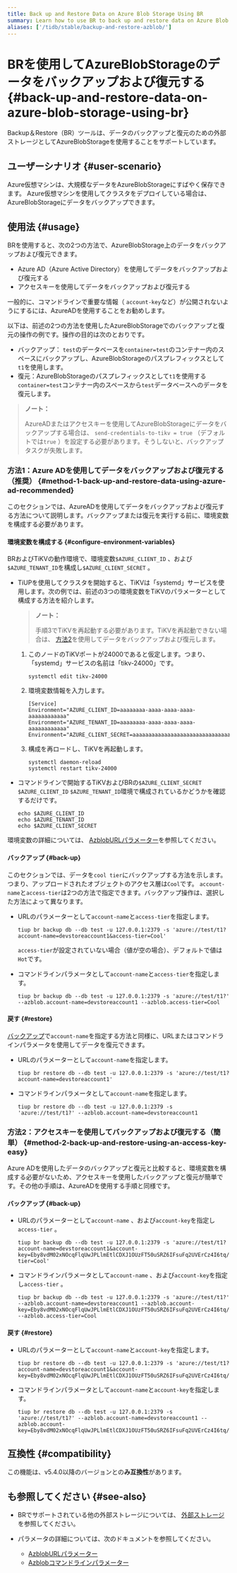 ```yaml
---
title: Back up and Restore Data on Azure Blob Storage Using BR
summary: Learn how to use BR to back up and restore data on Azure Blob Storage.
aliases: ['/tidb/stable/backup-and-restore-azblob/']
---
```


# BRを使用してAzureBlobStorageのデータをバックアップおよび復元する {#back-up-and-restore-data-on-azure-blob-storage-using-br}

Backup＆Restore（BR）ツールは、データのバックアップと復元のための外部ストレージとしてAzureBlobStorageを使用することをサポートしています。

## ユーザーシナリオ {#user-scenario}

Azure仮想マシンは、大規模なデータをAzureBlobStorageにすばやく保存できます。 Azure仮想マシンを使用してクラスタをデプロイしている場合は、AzureBlobStorageにデータをバックアップできます。

## 使用法 {#usage}

BRを使用すると、次の2つの方法で、AzureBlobStorage上のデータをバックアップおよび復元できます。

-   Azure AD（Azure Active Directory）を使用してデータをバックアップおよび復元する
-   アクセスキーを使用してデータをバックアップおよび復元する

一般的に、コマンドラインで重要な情報（ `account-key`など）が公開されないようにするには、AzureADを使用することをお勧めします。

以下は、前述の2つの方法を使用したAzureBlobStorageでのバックアップと復元の操作の例です。操作の目的は次のとおりです。

-   バックアップ： `test`のデータベースを`container=test`のコンテナー内のスペースにバックアップし、AzureBlobStorageのパスプレフィックスとして`t1`を使用します。
-   復元：AzureBlobStorageのパスプレフィックスとして`t1`を使用する`container=test`コンテナー内のスペースから`test`データベースへのデータを復元します。

> **ノート：**
>
> AzureADまたはアクセスキーを使用してAzureBlobStorageにデータをバックアップする場合は、 `send-credentials-to-tikv = true` （デフォルトでは`true` ）を設定する必要があります。そうしないと、バックアップタスクが失敗します。

### 方法1：Azure ADを使用してデータをバックアップおよび復元する（推奨） {#method-1-back-up-and-restore-data-using-azure-ad-recommended}

このセクションでは、AzureADを使用してデータをバックアップおよび復元する方法について説明します。バックアップまたは復元を実行する前に、環境変数を構成する必要があります。

#### 環境変数を構成する {#configure-environment-variables}

BRおよびTiKVの動作環境で、環境変数`$AZURE_CLIENT_ID` 、および`$AZURE_TENANT_ID`を構成し`$AZURE_CLIENT_SECRET` 。

-   TiUPを使用してクラスタを開始すると、TiKVは「systemd」サービスを使用します。次の例では、前述の3つの環境変数をTiKVのパラメーターとして構成する方法を紹介します。

    > **ノート：**
    >
    > 手順3でTiKVを再起動する必要があります。TiKVを再起動できない場合は、 [方法2](#method-2-back-up-and-restore-using-an-access-key-easy)を使用してデータをバックアップおよび復元します。

    1.  このノードのTiKVポートが24000であると仮定します。つまり、「systemd」サービスの名前は「tikv-24000」です。

        ```
        systemctl edit tikv-24000
        ```

    2.  環境変数情報を入力します。

        ```
        [Service]
        Environment="AZURE_CLIENT_ID=aaaaaaaa-aaaa-aaaa-aaaa-aaaaaaaaaaaa"
        Environment="AZURE_TENANT_ID=aaaaaaaa-aaaa-aaaa-aaaa-aaaaaaaaaaaa"
        Environment="AZURE_CLIENT_SECRET=aaaaaaaaaaaaaaaaaaaaaaaaaaaaaaaaaaaaa"
        ```

    3.  構成を再ロードし、TiKVを再起動します。

        ```
        systemctl daemon-reload
        systemctl restart tikv-24000
        ```

-   コマンドラインで開始するTiKVおよびBRの`$AZURE_CLIENT_SECRET` `$AZURE_CLIENT_ID` `$AZURE_TENANT_ID`環境で構成されているかどうかを確認するだけです。

    ```
    echo $AZURE_CLIENT_ID
    echo $AZURE_TENANT_ID
    echo $AZURE_CLIENT_SECRET
    ```

環境変数の詳細については、 [AzblobURLパラメーター](/br/backup-and-restore-storages.md#azblob-url-parameters)を参照してください。

#### バックアップ {#back-up}

このセクションでは、データを`cool tier`にバックアップする方法を示します。つまり、アップロードされたオブジェクトのアクセス層は`Cool`です。 `account-name`と`access-tier`は2つの方法で指定できます。バックアップ操作は、選択した方法によって異なります。

-   URLのパラメーターとして`account-name`と`access-tier`を指定します。

    ```
    tiup br backup db --db test -u 127.0.0.1:2379 -s 'azure://test/t1?account-name=devstoreaccount1&access-tier=Cool'
    ```

    `access-tier`が設定されていない場合（値が空の場合）、デフォルトで値は`Hot`です。

-   コマンドラインパラメータとして`account-name`と`access-tier`を指定します。

    ```
    tiup br backup db --db test -u 127.0.0.1:2379 -s 'azure://test/t1?' --azblob.account-name=devstoreaccount1 --azblob.access-tier=Cool
    ```

#### 戻す {#restore}

[バックアップ](#back-up)で`account-name`を指定する方法と同様に、URLまたはコマンドラインパラメータを使用してデータを復元できます。

-   URLのパラメーターとして`account-name`を指定します。

    ```
    tiup br restore db --db test -u 127.0.0.1:2379 -s 'azure://test/t1?account-name=devstoreaccount1'
    ```

-   コマンドラインパラメータとして`account-name`を指定します。

    ```
    tiup br restore db --db test -u 127.0.0.1:2379 -s 'azure://test/t1?' --azblob.account-name=devstoreaccount1
    ```

### 方法2：アクセスキーを使用してバックアップおよび復元する（簡単） {#method-2-back-up-and-restore-using-an-access-key-easy}

Azure ADを使用したデータのバックアップと復元と比較すると、環境変数を構成する必要がないため、アクセスキーを使用したバックアップと復元が簡単です。その他の手順は、AzureADを使用する手順と同様です。

#### バックアップ {#back-up}

-   URLのパラメーターとして`account-name` 、および`account-key`を指定し`access-tier` 。

    ```
    tiup br backup db --db test -u 127.0.0.1:2379 -s 'azure://test/t1?account-name=devstoreaccount1&account-key=Eby8vdM02xNOcqFlqUwJPLlmEtlCDXJ1OUzFT50uSRZ6IFsuFq2UVErCz4I6tq/K1SZFPTOtr/KBHBeksoGMGw==&access-tier=Cool'
    ```

-   コマンドラインパラメータとして`account-name` 、および`account-key`を指定し`access-tier` 。

    ```
    tiup br backup db --db test -u 127.0.0.1:2379 -s 'azure://test/t1?' --azblob.account-name=devstoreaccount1 --azblob.account-key=Eby8vdM02xNOcqFlqUwJPLlmEtlCDXJ1OUzFT50uSRZ6IFsuFq2UVErCz4I6tq/K1SZFPTOtr/KBHBeksoGMGw== --azblob.access-tier=Cool
    ```

#### 戻す {#restore}

-   URLのパラメーターとして`account-name`と`account-key`を指定します。

    ```
    tiup br restore db --db test -u 127.0.0.1:2379 -s 'azure://test/t1?account-name=devstoreaccount1&account-key=Eby8vdM02xNOcqFlqUwJPLlmEtlCDXJ1OUzFT50uSRZ6IFsuFq2UVErCz4I6tq/K1SZFPTOtr/KBHBeksoGMGw=='
    ```

-   コマンドラインパラメータとして`account-name`と`account-key`を指定します。

    ```
    tiup br restore db --db test -u 127.0.0.1:2379 -s 'azure://test/t1?' --azblob.account-name=devstoreaccount1 --azblob.account-key=Eby8vdM02xNOcqFlqUwJPLlmEtlCDXJ1OUzFT50uSRZ6IFsuFq2UVErCz4I6tq/K1SZFPTOtr/KBHBeksoGMGw==
    ```

## 互換性 {#compatibility}

この機能は、v5.4.0以降のバージョンとの**み互換性**があります。

## も参照してください {#see-also}

-   BRでサポートされている他の外部ストレージについては、 [外部ストレージ](/br/backup-and-restore-storages.md)を参照してください。
-   パラメータの詳細については、次のドキュメントを参照してください。

    -   [AzblobURLパラメーター](/br/backup-and-restore-storages.md#azblob-url-parameters)
    -   [Azblobコマンドラインパラメーター](/br/backup-and-restore-storages.md#azblob-command-line-parameters)
